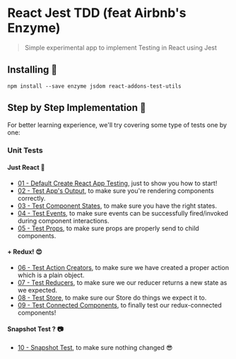 # React Jest TDD (feat Airbnb's Enzyme)
> Simple experimental app to implement Testing in React using Jest

## Installing 🔧
``
npm install --save enzyme jsdom react-addons-test-utils
``

## Step by Step Implementation 📖
For better learning experience, we'll try covering some type of tests one by one:

### Unit Tests

#### Just React 👷
- [01 - Default Create React App Testing](/tree/01-cra-default), just to show you how to start!
- [02 - Test App's Output](/tree/02-output-test), to make sure you're rendering components correctly.
- [03 - Test Component States](/tree/03-state-test), to make sure you have the right states.
- [04 - Test Events](/tree/04-events-test), to make sure events can be successfully fired/invoked during component interactions.
- [05 - Test Props](/tree/05-props-test), to make sure props are properly send to child components.

#### + Redux! 😍
- [06 - Test Action Creators](/tree/06-action-creators-test), to make sure we have created a proper action which is a plain object.
- [07 - Test Reducers](/tree/07-reducers-test), to make sure we our reducer returns a new state as we expected.
- [08 - Test Store](/tree/08-store-test), to make sure our Store do things we expect it to.
- [09 - Test Connected Components](/tree/09-connected-components-test), to finally test our redux-connected components!

#### Snapshot Test ? 📷
- [10 - Snapshot Test](/tree/10-snapshot-test), to make sure nothing changed 😎
